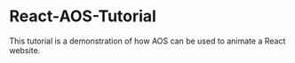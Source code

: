 # React-AOS-Tutorial
This tutorial is a demonstration of how AOS can be used to animate a React website.
